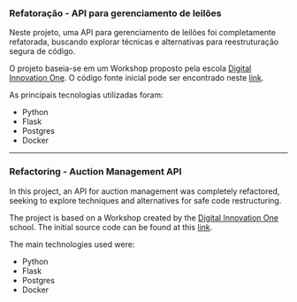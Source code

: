 <h3>Refatoração - API para gerenciamento de leilões</h3>

<p>Neste projeto, uma API para gerenciamento de leilões foi completamente refatorada, buscando explorar técnicas e alternativas para reestruturação segura de código.</p>

<p>O projeto baseia-se em um Workshop proposto pela escola <a href="https://digitalinnovation.one/">Digital Innovation One</a>. O código fonte inicial pode ser encontrado neste <a href="https://github.com/samuelgrigolato/workshop-refatoracao/tree/legado">link</a>.</p>

<p>As principais tecnologias utilizadas foram:</p>
<ul>
	<li>Python</li>
	<li>Flask</li>
	<li>Postgres</li>
	<li>Docker</li>
</ul>

<hr />

<h3>Refactoring - Auction Management API</h3>

<p>In this project, an API for auction management was completely refactored, seeking to explore techniques and alternatives for safe code restructuring.</p>

<p>The project is based on a Workshop created by the <a href="https://digitalinnovation.one/">Digital Innovation One</a> school. The initial source code can be found at this <a href="https://github.com/samuelgrigolato/workshop-refatoracao/tree/legado">link</a>.</p>

<p>The main technologies used were:</p>
<ul>
	<li>Python</li>
	<li>Flask</li>
	<li>Postgres</li>
	<li>Docker</li>
</ul>
